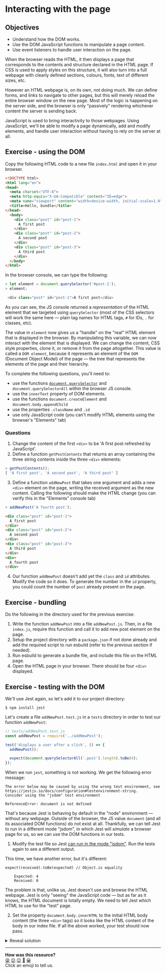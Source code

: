 # Interacting with the page

## Objectives

 * Understand how the DOM works.
 * Use the DOM JavaScript functions to manipulate a page content.
 * Use event listeners to handle user interaction on the page.

When the browser reads the HTML, it then displays a page that corresponds to the contents and structure declared in the HTML page. If CSS is used to apply styles on this structure, it will also turn into a full webpage with clearly defined sections, colours, fonts, text of different sizes, etc.

However an HTML webpage is, on its own, not doing much. We can define forms, and links to navigate to other pages, but this will merely reload the entire browser window on the new page. Most of the logic is happening on the server side, and the browser is only "passively" rendering whichever content the server is sending back.

JavaScript is used to bring interactivity to those webpages. Using JavaScript, we'll be able to modify a page dynamically, add and modify elements, and handle user interaction without having to rely on the server at all.

## Exercise - using the DOM

Copy the following HTML code to a new file `index.html` and open it in your browser.

```html
<!DOCTYPE html>
<html lang="en">
<head>
  <meta charset="UTF-8">
  <meta http-equiv="X-UA-Compatible" content="IE=edge">
  <meta name="viewport" content="width=device-width, initial-scale=1.0">
  <title>Hello, bundle</title>
</head>
  <body>
    <div class="post" id="post-1">
      A first post
    </div>
    <div class="post" id="post-2">
      A second post
    </div>
    <div class="post" id="post-3">
      A third post
    </div>
  </body>
</html>
```

In the browser console, we can type the following:

```javascript
> let element = document.querySelector('#post-1');
> element;

 <div class="post" id="post-1">A first post</div>
```

As you can see, the JS console returned a *representation* of the HTML element that we targeted using `querySelector` (most of the CSS selectors will work the same here — plain tag names for HTML tags, `#` for IDs, `.` for classes, etc).

The value in `element` now gives us a "handle" on the "real" HTML element that is displayed in the browser. By manipulating this variable, we can now interact with the element that is displayed. We can change the content, CSS style properties, clone it, or remove it from the page altogether. This value is called a `DOM element`, because it represents an element of the `DOM` (Document Object Model) of the page — the tree that represents the elements of the page and their hierarchy. 

To complete the following questions, you'll need to:
 * use the functions [`document.querySelector`](https://developer.mozilla.org/en-US/docs/Web/API/Document/querySelector) and `document.querySelectorAll` within the browser JS console.
 * use the `innerText` property of DOM elements.
 * use the functions `document.createElement` and `document.body.appendChild`
 * use the properties `.className` and `.id`
 * use only JavaScript code (you can't modify HTML elements using the browser's "Elements" tab)

### Questions

1. Change the content of the first `<div>` to be 'A first post refreshed by JavaScript'.
2. Define a function `getPostContents` that returns an array containing the three string contents inside the three `<div>` elements:

```javascript
> getPostContents();
[ 'A first post', 'A second post', 'A third post' ]
```

3. Define a function `addNewPost` that takes one argument and adds a new `<div>` element on the page, writing the received argument as the new content. Calling the following should make the HTML change (you can verify this in the "Elements" console tab)

```javascript
> addNewPost('A fourth post');
```

```html
<div class="post" id="post-1">
  A first post
</div>
<div class="post" id="post-2">
  A second post
</div>
<div class="post" id="post-3">
  A third post
</div>
<div>
  A fourth post
</div>
```

4. Our function `addNewPost` doesn't add yet the `class` and `id` attributes. Modify the code so it does. To generate the number in the `id` property, you could count the number of `post` already present on the page.

## Exercise - bundling 

Do the following in the directory used for the previous exercise: 

1. Write the function `addNewPost` into a file `addNewPost.js`. Then, in a file `index.js`, require this function and call it to add new post element on the page.
2. Setup the project directory with a `package.json` if not done already and add the required script to run esbuild (refer to the previous section if needed).
3. Run esbuild to generate a bundle file, and include this file on the HTML page.
4. Open the HTML page in your browser. There should be four `<div>` displayed.

## Exercise - testing with the DOM

We'll use Jest again, so let's add it to our project directory:

```
$ npm install jest
```

Let's create a file `addNewPost.test.js` in a `tests` directory in order to test our function `addNewPost`:

```javascript
// tests/addNewPost.test.js
const addNewPost = require('../addNewPost');

test('displays a user after a click', () => {
  addNewPost();

  expect(document.querySelectorAll('.post').length).toBe(4);
});
```

When we run `jest`, something is not working. We get the following error message:

```
The error below may be caused by using the wrong test environment, see https://jestjs.io/docs/configuration#testenvironment-string.
Consider using the "jsdom" test environment

ReferenceError: document is not defined
```

That's because Jest is behaving by default in the "node" environment — without any webpage. Outside of the browser, the JS value `document` (and all its associated DOM functions) do not exist at all. Thankfully, we can tell Jest to run in a different mode "jsdom", in which Jest will *simulate* a browser page for us, so we can use the DOM functions in our tests.

1. Modify the test file so Jest [can run in the mode "jsdom"](https://jestjs.io/docs/configuration#testenvironment-string). Run the tests again to see a different output.

This time, we have another error, but it's different:

```
expect(received).toBe(expected) // Object.is equality

    Expected: 4
    Received: 0
```

The problem is that, unlike us, Jest doesn't use and browse the HTML webpage. Jest is only "seeing" the JavaScript code — but as far as it knows, the HTML document is totally empty. We need to tell Jest which HTML to use for the "test" page.

2. Set the property `document.body.innerHTML` to the initial HTML body content (the three `<div>` tags) so it looks like the HTML content of the body in our index file. If all the above worked, your test should now pass.

<details>
<summary>Reveal solution</summary>

```javascript
// tests/addNewPost.test.js
const addNewPost = require('../addNewPost');

test('displays a user after a click', () => {
  document.body.innerHTML = `<div class="post" id="post-1">
      A first post
    </div>
    <div class="post" id="post-2">
      A second post
    </div>
    <div class="post" id="post-3">
      A third post
    </div>`;

  addNewPost();

  expect(document.querySelectorAll('.post').length).toBe(4);
});
```

</details>


<!-- BEGIN GENERATED SECTION DO NOT EDIT -->

---

**How was this resource?**  
[😫](https://airtable.com/shrUJ3t7KLMqVRFKR?prefill_Repository=makersacademy/javascript-web-applications&prefill_File=contents/03_interacting_with_the_page.md&prefill_Sentiment=😫) [😕](https://airtable.com/shrUJ3t7KLMqVRFKR?prefill_Repository=makersacademy/javascript-web-applications&prefill_File=contents/03_interacting_with_the_page.md&prefill_Sentiment=😕) [😐](https://airtable.com/shrUJ3t7KLMqVRFKR?prefill_Repository=makersacademy/javascript-web-applications&prefill_File=contents/03_interacting_with_the_page.md&prefill_Sentiment=😐) [🙂](https://airtable.com/shrUJ3t7KLMqVRFKR?prefill_Repository=makersacademy/javascript-web-applications&prefill_File=contents/03_interacting_with_the_page.md&prefill_Sentiment=🙂) [😀](https://airtable.com/shrUJ3t7KLMqVRFKR?prefill_Repository=makersacademy/javascript-web-applications&prefill_File=contents/03_interacting_with_the_page.md&prefill_Sentiment=😀)  
Click an emoji to tell us.

<!-- END GENERATED SECTION DO NOT EDIT -->

